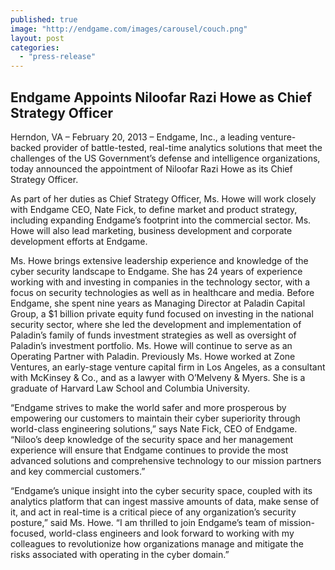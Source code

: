 ```yaml
---
published: true
image: "http://endgame.com/images/carousel/couch.png"
layout: post
categories: 
  - "press-release"
---
```


## Endgame Appoints Niloofar Razi Howe as Chief Strategy Officer

Herndon, VA – February 20, 2013 – Endgame, Inc., a leading venture-backed 
provider of battle-tested, real-time analytics solutions that meet the challenges of 
the US Government’s defense and intelligence organizations, today announced 
the appointment of Niloofar Razi Howe as its Chief Strategy Officer.

As part of her duties as Chief Strategy Officer, Ms. Howe will work closely with 
Endgame CEO, Nate Fick, to define market and product strategy, including 
expanding Endgame’s footprint into the commercial sector. Ms. Howe will also 
lead marketing, business development and corporate development efforts at 
Endgame.

Ms. Howe brings extensive leadership experience and knowledge of the cyber 
security landscape to Endgame. She has 24 years of experience working with 
and investing in companies in the technology sector, with a focus on security 
technologies as well as in healthcare and media. Before Endgame, she spent 
nine years as Managing Director at Paladin Capital Group, a $1 billion private 
equity fund focused on investing in the national security sector, where she led the 
development and implementation of Paladin’s family of funds investment 
strategies as well as oversight of Paladin’s investment portfolio. Ms. Howe will 
continue to serve as an Operating Partner with Paladin. Previously Ms. Howe
worked at Zone Ventures, an early-stage venture capital firm in Los Angeles, as 
a consultant with McKinsey & Co., and as a lawyer with O’Melveny & Myers. She 
is a graduate of Harvard Law School and Columbia University.

“Endgame strives to make the world safer and more prosperous by empowering 
our customers to maintain their cyber superiority through world-class engineering 
solutions,” says Nate Fick, CEO of Endgame. “Niloo’s deep knowledge of the 
security space and her management experience will ensure that Endgame 
continues to provide the most advanced solutions and comprehensive 
technology to our mission partners and key commercial customers.”

“Endgame’s unique insight into the cyber security space, coupled with its 
analytics platform that can ingest massive amounts of data, make sense of it, 
and act in real-time is a critical piece of any organization’s security posture,” said Ms. Howe. “I am thrilled to join Endgame’s team of mission-focused, world-class 
engineers and look forward to working with my colleagues to revolutionize how 
organizations manage and mitigate the risks associated with operating in the 
cyber domain.”